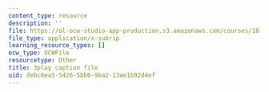 ```yaml
---
content_type: resource
description: ''
file: https://ol-ocw-studio-app-production.s3.amazonaws.com/courses/18-01sc-single-variable-calculus-fall-2010/debc6ea554265bb69ba213ae1b92d4ef_er_tQOBgo-I.vtt
file_type: application/x-subrip
learning_resource_types: []
ocw_type: OCWFile
resourcetype: Other
title: 3play caption file
uid: debc6ea5-5426-5bb6-9ba2-13ae1b92d4ef
---
```


